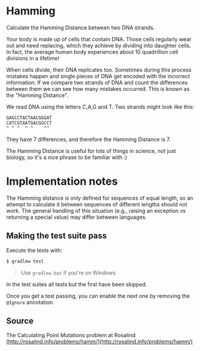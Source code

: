 # Hamming

Calculate the Hamming Distance between two DNA strands.

Your body is made up of cells that contain DNA. Those cells regularly wear out and need replacing, which they achieve by dividing into daughter cells. In fact, the average human body experiences about 10 quadrillion cell divisions in a lifetime!

When cells divide, their DNA replicates too. Sometimes during this process mistakes happen and single pieces of DNA get encoded with the incorrect information. If we compare two strands of DNA and count the differences between them we can see how many mistakes occurred. This is known as the "Hamming Distance".

We read DNA using the letters C,A,G and T. Two strands might look like this:

    GAGCCTACTAACGGGAT
    CATCGTAATGACGGCCT
    ^ ^ ^  ^ ^    ^^

They have 7 differences, and therefore the Hamming Distance is 7.

The Hamming Distance is useful for lots of things in science, not just biology, so it's a nice phrase to be familiar with :)

# Implementation notes

The Hamming distance is only defined for sequences of equal length, so
an attempt to calculate it between sequences of different lengths should
not work. The general handling of this situation (e.g., raising an
exception vs returning a special value) may differ between languages.


## Making the test suite pass

Execute the tests with:

```bash
$ gradlew test
```

> Use `gradlew.bat` if you're on Windows

In the test suites all tests but the first have been skipped.

Once you get a test passing, you can enable the next one by removing the
`@Ignore` annotation.

## Source

The Calculating Point Mutations problem at Rosalind [http://rosalind.info/problems/hamm/](http://rosalind.info/problems/hamm/)

